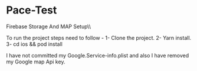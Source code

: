 # Pace-Test
Firebase Storage And MAP Setup\\\


To run the project steps need to follow - 
1- Clone the project.
2- Yarn install.
3- cd ios && pod install

I have not committed my Google.Service-info.plist
and also I have removed my Google map Api key.
